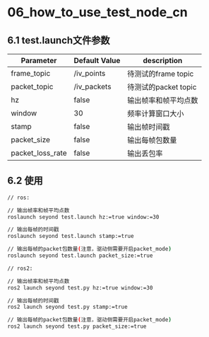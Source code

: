 # 06_how_to_use_test_node_cn

## 6.1 test.launch文件参数

| Parameter         | Default Value | description          |
| ------------      | ------------- | -------------------- |
| frame_topic       | /iv_points    | 待测试的frame topic   |
| packet_topic      | /iv_packets   | 待测试的packet topic  |
| hz                | false         | 输出帧率和帧平均点数    |
| window            | 30            | 频率计算窗口大小       |
| stamp             | false         | 输出帧时间戳          |
| packet_size       | false         | 输出每帧包数量         |
| packet_loss_rate  | false         | 输出丢包率            |

## 6.2 使用

```bash
// ros:

// 输出帧率和帧平均点数
roslaunch seyond test.launch hz:=true window:=30

// 输出每帧的时间戳
roslaunch seyond test.launch stamp:=true

// 输出每帧的packet包数量(注意，驱动侧需要开启packet_mode)
roslaunch seyond test.launch packet_size:=true
```

```bash
// ros2:

// 输出帧率和帧平均点数
ros2 launch seyond test.py hz:=true window:=30

// 输出每帧的时间戳
ros2 launch seyond test.py stamp:=true

// 输出每帧的packet包数量(注意，驱动侧需要开启packet_mode)
ros2 launch seyond test.py packet_size:=true
```
